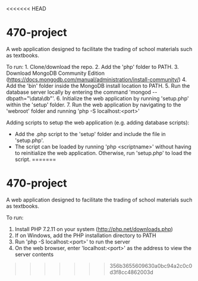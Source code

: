 <<<<<<< HEAD
# 470-project

A web application designed to facilitate the trading of school materials such as textbooks.

To  run:
    1. Clone/download the repo.
    2. Add the 'php' folder to PATH.
    3. Download MongoDB Community Edition (https://docs.mongodb.com/manual/administration/install-community/)
    4. Add the 'bin' folder inside the MongoDB install location to PATH.
    5. Run the database server locally by entering the command 'mongod --dbpath="\data\db"'.
    6. Initialize the web application by running 'setup.php' within the 'setup' folder.
    7. Run the web application by navigating to the 'webroot' folder and running 'php -S localhost:\<port\>'

Adding scripts to setup the web application (e.g. adding database scripts):
- Add the .php script to the 'setup' folder and include the file in 'setup.php'.
- The script can be loaded by running 'php \<scriptname\>' without having to reinitialize the web application. Otherwise, run 'setup.php' to load the script.
=======
# 470-project

A web application designed to facilitate the trading of school materials such as textbooks.

To  run:
1. Install PHP 7.2.11 on your system (http://php.net/downloads.php)
2. If on Windows, add the PHP installation directory to PATH
3. Run 'php -S localhost:\<port\>' to run the server
4. On the web browser, enter 'localhost:\<port\>' as the address to view the server contents
>>>>>>> 356b3655609630a0bc94a2c0c0d3f8cc4862003d
